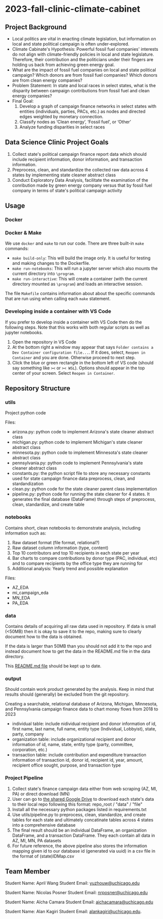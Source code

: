 # 2023-fall-clinic-climate-cabinet

## Project Background

- Local politics are vital in enacting climate legislation, but information on local and state political campaign is often under-explored.
- Climate Cabinate's Hypothesis: Powerful fossil fuel companies' interests do not align with climate-friendly policies in local and state legislature. Therefore, their contribution and the politicians under their fingers are holding us back from achieving green energy goal.
- What are the impact of fossil fuel companies on local and state political campaign? Which donors are from fossil fuel companies? Which donors are from clean energy companies?
- Problem Statement: In state and local races in select states, what is the disparity between campaign contributions from fossil fuel and clean energy companies? 
- Final Goal:
    1. Develop a graph of campaign finance networks in select states with entities (individuals, parties, PACs, etc.) as nodes and directed edges weighted by monetary connection.
    2. Classify nodes as ‘Clean energy’, ‘Fossil fuel’, or ‘Other’
    3. Analyze funding disparities in select races

## Data Science Clinic Project Goals

1. Collect state's political campaign finance report data which should include
recipient information, donor information, and transaction information.
2. Preprocess, clean, and standardize the collected raw data across 4 states
by implementing state cleaner abstract class
3. Conduct Exploratory Data Analysis, facilitate the examination of
the conribution made by green energy company versus that by fossil
fuel company in terms of state's political campaign activity



## Usage

### Docker

### Docker & Make

We use `docker` and `make` to run our code. There are three built-in `make` commands:

* `make build-only`: This will build the image only. It is useful for testing and making changes to the Dockerfile.
* `make run-notebooks`: This will run a jupyter server which also mounts the current directory into `\program`.
* `make run-interactive`: This will create a container (with the current directory mounted as `\program`) and loads an interactive session. 

The file `Makefile` contains information about about the specific commands that are run using when calling each `make` statement.

### Developing inside a container with VS Code

If you prefer to develop inside a container with VS Code then do the following steps. Note that this works with both regular scripts as well as jupyter notebooks.

1. Open the repository in VS Code
2. At the bottom right a window may appear that says `Folder contains a Dev Container configuration file...`. If it does, select, `Reopen in Container` and you are done. Otherwise proceed to next step. 
3. Click the blue or green rectangle in the bottom left of VS code (should say something like `><` or `>< WSL`). Options should appear in the top center of your screen. Select `Reopen in Container`.




## Repository Structure

### utils
Project python code

Files:
- arizona.py: python code to implement Arizona's state cleaner abstract class
- michigan.py: python code to implement Michigan's state cleaner abstract class
- minnesota.py: python code to implement Minnesota's state cleaner abstract class
- pennsylvania.py: python code to implement Pennsylvania's state cleaner abstract class
- constants.py: the python script file to store any necessary constants used for state campaign finance data preprocess, clean, and stardandization
- clean.py: python code for the state cleaner parent class implementation
- pipeline.py: python code for running the state cleaner for 4 states. It generates the final database (DataFrame) through steps of preprocess, clean, standardize, and create table


### notebooks
Contains short, clean notebooks to demonstrate analysis, including information such as:
1. Raw dataset format (file format, relational?)
2. Raw dataset column information (type, content)
3. Top 10 contributors and top 10 recipients in each state per year
4. Bar charts to compare contributions by donor type (PAC, individual, etc) and to compare recipients by the office type they are running for
5. Additional analysis: Yearly trend and possible explanation

Files:
- AZ_EDA
- mi_campaign_eda
- MN_EDA
- PA_EDA

### data

Contains details of acquiring all raw data used in repository. If data is small (<50MB) then it is okay to save it to the repo, making sure to clearly document how to the data is obtained.

If the data is larger than 50MB than you should not add it to the repo and instead document how to get the data in the README.md file in the data directory. 

This [README.md file](/data/README.md) should be kept up to date.

### output
Should contain work product generated by the analysis. Keep in mind that results should (generally) be excluded from the git repository.

Creating a searchable, relational database of Arizona, Michigan, Minnesota, and Pennsylvania campaign finance data to chart money flows from 2018 to 2023
- individual table: include nidividual recipient and donor information of id, first name, last name, full name, entity type (Individual, Lobbyist), state, party, company
- organization table: include organizational recipient and donor information of id, name, state, entity type (party, committee, corporation, etc.)
- transaction table: include contribution and expenditure transaction information of transaction id, donor id, recipient id, year, amount, recipient office sought, purpose, and transaction type


### Project Pipeline
1. Collect state's finance campaign data either from web scraping (AZ, MI, PA) or direct download (MN)
2. User can go to [the shared Google Drive]('https://drive.google.com/drive/u/2/folders/1HUbOU0KRZy85mep2SHMU48qUQ1ZOSNce') to download each state's data to their local repo following this format: repo_root / "data" / "file"
3. Install all the necessary python packages listed in requirements.txt
4. Use utils/pipeline.py to preprocess, clean, standardize, and create tables for each state and ultimately concatinate tables across 4 states into a comprehensive database
5. The final result should be an individual DataFrame, an organization DataFrame, and a transaction DataFrame. They each contain all data in AZ, MI, MN, PA datasets
6. For future reference, the above pipeline also stores the information mapping given id to our database id (generated via uuid) in a csv file in the format of (state)IDMap.csv

## Team Member
Student Name: April Wang
Student Email: yuzhouw@uchicago.edu

Student Name: Nicolas Posner
Student Email: nrposner@uchicago.edu

Student Name: Aïcha Camara
Student Email: aichacamara@uchicago.edu

Student Name: Alan Kagiri
Student Email: alankagiri@uchicago.edu. 
